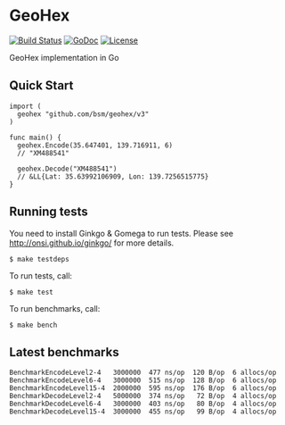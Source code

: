 # GeoHex

[![Build Status](https://travis-ci.org/bsm/go-geohex.png)](https://travis-ci.org/bsm/go-geohex)
[![GoDoc](https://godoc.org/github.com/bsm/go-geohex?status.png)](http://godoc.org/github.com/bsm/go-geohex)
[![License](https://img.shields.io/badge/License-MIT-blue.svg)](https://opensource.org/licenses/MIT)

GeoHex implementation in Go

## Quick Start

    import (
      geohex "github.com/bsm/geohex/v3"
    )

    func main() {
      geohex.Encode(35.647401, 139.716911, 6)
      // "XM488541"

      geohex.Decode("XM488541")
      // &LL{Lat: 35.63992106909, Lon: 139.7256515775}
    }

## Running tests

You need to install Ginkgo & Gomega to run tests. Please see
http://onsi.github.io/ginkgo/ for more details.

    $ make testdeps

To run tests, call:

    $ make test

To run benchmarks, call:

    $ make bench

## Latest benchmarks

    BenchmarkEncodeLevel2-4   3000000  477 ns/op  120 B/op  6 allocs/op
    BenchmarkEncodeLevel6-4   3000000  515 ns/op  128 B/op  6 allocs/op
    BenchmarkEncodeLevel15-4  2000000  595 ns/op  176 B/op  6 allocs/op
    BenchmarkDecodeLevel2-4   5000000  374 ns/op   72 B/op  4 allocs/op
    BenchmarkDecodeLevel6-4   3000000  403 ns/op   80 B/op  4 allocs/op
    BenchmarkDecodeLevel15-4  3000000  455 ns/op   99 B/op  4 allocs/op
